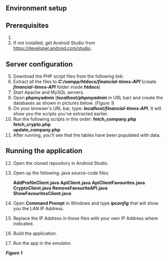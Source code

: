 ## Environment setup

## **Prerequisites**

1. 
2. If not installed, get Android Studio from https://developer.android.com/studio.

## Server configuration

5. Download the PHP script files from the following link: 
6. Extract all the files to ***C:/xampp/htdocs/financial-times-API***'(create ***financial-times-API*** folder inside ***htdocs***)
7. Start Apache and MySQL servers.
8. Open **phpmyadmin** (***localhost/phpmyadmin*** in URL bar) and create the databases as shown in pictures below. (*Figure 1*)
9. On your browser's URL bar, type: ***localhost/financial-times-API***. It will show you the scripts you've extracted earlier.
10. Run the following scripts in this order: 
			**fetch_company.php**  
			**fetch_crypto.php**  
			**update_company.php**
12. After running, you'll see that the tables have been populated with data.

## Running the application

12. Open the cloned repository in Android Studio.
13. Open up the following .java source-code files: 
  
    **AddProfileClient.java**
    **ApiClient.java**
    **ApiClientFavourites.java**
    **CryptoClient.java**
    **RemoveFavouriteAPI.java
    ShowFavouritesClient.java**
    
14. Open **Command Prompt** in Windows and type ***ipconfig*** that will show you the LAN IP Address.
15. Replace the IP Address in those files with your own IP Address where indicated.
16. Build the application.
17. Run the app in the emulator.
    



***Figure 1***
